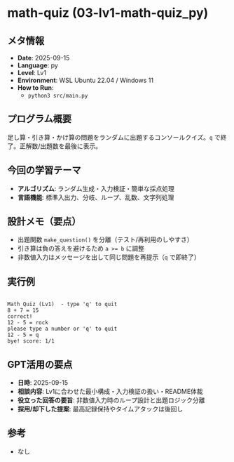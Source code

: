 # math-quiz  (03-lv1-math-quiz_py)

## メタ情報
- **Date**: 2025-09-15
- **Language**: py
- **Level**: Lv1
- **Environment**: WSL Ubuntu 22.04 / Windows 11
- **How to Run**:
  - `python3 src/main.py`

## プログラム概要
足し算・引き算・かけ算の問題をランダムに出題するコンソールクイズ。`q` で終了。正解数/出題数を最後に表示。

## 今回の学習テーマ
- **アルゴリズム**: ランダム生成・入力検証・簡単な採点処理
- **言語機能**: 標準入出力、分岐、ループ、乱数、文字列処理

## 設計メモ（要点）
- 出題関数 `make_question()` を分離（テスト/再利用のしやすさ）
- 引き算は負の答えを避けるため `a >= b` に調整
- 非数値入力はメッセージを出して同じ問題を再提示（`q` で即終了）

## 実行例
```

Math Quiz (Lv1)  - type 'q' to quit
8 + 7 = 15
correct!
12 - 5 = rock
please type a number or 'q' to quit
12 - 5 = q
bye! score: 1/1

```

## GPT活用の要点
- **日時**: 2025-09-15
- **相談内容**: Lv1に合わせた最小構成・入力検証の扱い・README体裁
- **役立った回答の要旨**: 非数値入力時のループ設計と出題ロジック分離
- **採用/却下した提案**: 最高記録保持やタイムアタックは後回し

## 参考
- なし